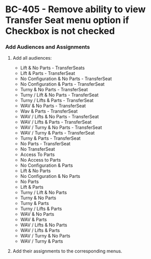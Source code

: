 # BC-405 - Remove ability to view Transfer Seat menu option if Checkbox is not checked

### Add Audiences and Assignments
1. Add all audiences:
    - Lift & No Parts - TransferSeats
    - Lift & Parts - TransferSeat
    - No Configuration & No Parts - TransferSeat
    - No Configuration & Parts - TransferSeat
    - Turny & No Parts - TransferSeat
    - Turny / Lift & No Parts - TransferSeat
    - Turny / Lifts & Parts - TransferSeat
    - WAV & No Parts - TransferSeat
    - Wav & Parts - TransferSeat
    - WAV / Lifts & No Parts - TransferSeat
    - WAV / Lifts & Parts - TransferSeat
    - WAV / Turny & No Parts - TransferSeat
    - WAV / Turny & Parts - TransferSeat
    - Turny & Parts - TransferSeat
    - No Parts - TransferSeat
    - No TransferSeat
    - Access To Parts
    - No Access to Parts
    - No Configuration & Parts
    - Lift & No Parts
    - No Configuration & No Parts
    - No Parts
    - Lift & Parts
    - Turny / Lift & No Parts
    - Turny & No Parts
    - Turny & Parts
    - Turny / Lifts & Parts
    - WAV & No Parts
    - WAV & Parts
    - WAV / Lifts & No Parts
    - WAV / Lifts & Parts
    - WAV / Turny & No Parts
    - WAV / Turny & Parts
    
2. Add their assignments to the corresponding menus.